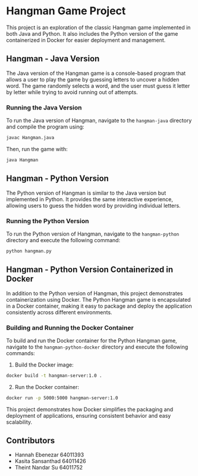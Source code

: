 # Hangman Game Project

This project is an exploration of the classic Hangman game implemented in both Java and Python. It also includes the Python version of the game containerized in Docker for easier deployment and management.

## Hangman - Java Version

The Java version of the Hangman game is a console-based program that allows a user to play the game by guessing letters to uncover a hidden word. The game randomly selects a word, and the user must guess it letter by letter while trying to avoid running out of attempts. 

### Running the Java Version

To run the Java version of Hangman, navigate to the `hangman-java` directory and compile the program using:

```bash
javac Hangman.java
```

Then, run the game with:

```bash
java Hangman
```

## Hangman - Python Version

The Python version of Hangman is similar to the Java version but implemented in Python. It provides the same interactive experience, allowing users to guess the hidden word by providing individual letters.

### Running the Python Version

To run the Python version of Hangman, navigate to the `hangman-python` directory and execute the following command:

```bash
python hangman.py
```

## Hangman - Python Version Containerized in Docker

In addition to the Python version of Hangman, this project demonstrates containerization using Docker. The Python Hangman game is encapsulated in a Docker container, making it easy to package and deploy the application consistently across different environments.

### Building and Running the Docker Container

To build and run the Docker container for the Python Hangman game, navigate to the `hangman-python-docker` directory and execute the following commands:

1. Build the Docker image:

```bash
docker build -t hangman-server:1.0 .
```

2. Run the Docker container:

```bash
docker run -p 5000:5000 hangman-server:1.0
```


This project demonstrates how Docker simplifies the packaging and deployment of applications, ensuring consistent behavior and easy scalability.

## Contributors

- Hannah Ebenezar  64011393
- Kasita Sansanthad  64011426
- Theint Nandar Su  64011752
